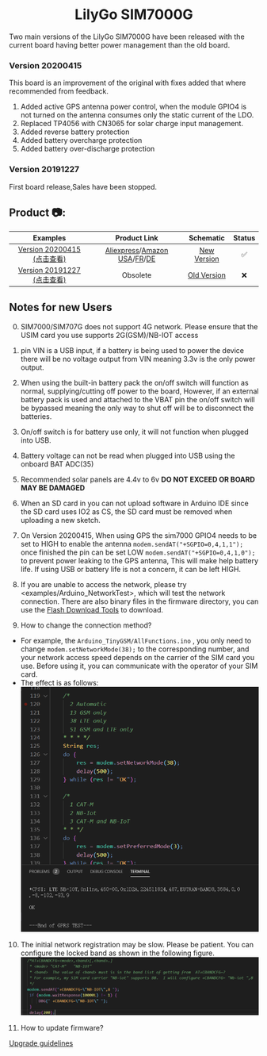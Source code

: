 <h1 align = "center">LilyGo SIM7000G</h1>

Two main versions of the LilyGo SIM7000G have been released with the current board having better power management than the old board.
### Version 20200415

   This board is an improvement of the original with fixes added that where recommended from feedback.
1. Added active GPS antenna power control, when the module GPIO4 is not turned on the antenna consumes only the static current of the LDO.
2. Replaced TP4056 with CN3065 for solar charge input management.
3. Added reverse battery protection
4. Added battery overcharge protection
5. Added battery over-discharge protection

 ### Version 20191227
 
   First board release,Sales have been stopped.
   
<h2 align = "left">Product 📷:</h2>

|                                Examples                                 |                                                                                                                       Product  Link                                                                                                                        |                    Schematic                     | Status |
| :---------------------------------------------------------------------: | :--------------------------------------------------------------------------------------------------------------------------------------------------------------------------------------------------------------------------------------------------------: | :----------------------------------------------: | :----: |
| [Version 20200415 (点击查看)](./Historical/SIM7000G_20200415/README.MD) | [Aliexpress](https://www.aliexpress.com/item/4000542688096.html)/[Amazon USA](https://www.amazon.com/dp/B099RQ7BSR?ref=myi_title_dp)/[FR](https://www.amazon.fr/dp/B099RQ7BSR?ref=myi_title_dp)/[DE](https://www.amazon.de/dp/B099RQ7BSR?ref=myi_title_dp) | [New Version](./schematic/SIM7000G_20200415.pdf) |   ✅    |
| [Version 20191227 (点击查看)](./Historical/SIM7000G_20191227/README.MD) |                                                                                                                          Obsolete                                                                                                                          | [Old Version](./schematic/SIM7000G_20191227.pdf) |   ❌    |



## Notes for new Users

0. SIM7000/SIM707G does not support 4G network. Please ensure that the USIM card you use supports 2G(GSM)/NB-IOT access

1. pin VIN is a USB input, if a battery is being used to power the device there will be no voltage output from VIN meaning 3.3v is the only power output.

2. When using the built-in battery pack the on/off switch will function as normal, supplying/cutting off power to the board, However, if an external battery pack is used and attached to the VBAT pin the on/off switch will be bypassed meaning the only way to shut off will be to disconnect the batteries.

3. On/off switch is for battery use only, it will not function when plugged into USB.

4. Battery voltage can not be read when plugged into USB using the onboard BAT ADC(35) 

5. Recommended solar panels are 4.4v to 6v **DO NOT EXCEED OR BOARD MAY BE DAMAGED** 

6. When an SD card in you can not upload software in Arduino IDE since the SD card uses IO2 as CS, the SD card must be removed when uploading a new sketch. 

7. On Version 20200415, When using GPS the sim7000 GPIO4 needs to be set to HIGH to enable the antenna `modem.sendAT("+SGPIO=0,4,1,1");` once finished the pin can be set LOW `modem.sendAT("+SGPIO=0,4,1,0");` to prevent power leaking to the GPS antenna, This will make help battery life. If using USB or battery life is not a concern, it can be left HIGH.

8. If you are unable to access the network, please try <examples/Arduino_NetworkTest>, which will test the network connection. There are also binary files in the firmware directory, you can use the [Flash Download Tools](https://www.espressif.com/sites/default/files/tools/flash_download_tool_v3.8.5.zip) to download.

9.  How to change the connection method?
   - For example, the `Arduino_TinyGSM/AllFunctions.ino`  , you only need to change `modem.setNetworkMode(38);` to the corresponding number, and your network access speed depends on the carrier of the SIM card you use. Before using it, you can communicate with the operator of your SIM card.
   - The effect is as follows:
   ![](image/LTE.png)

10. The initial network registration may be slow. Please be patient. You can configure the locked band as shown in the following figure.
   ![](image/CBANDCFG.png)
    
    
11. How to update firmware?

   [Upgrade guidelines ](docs/How%20to%20update%20firmware.md)



